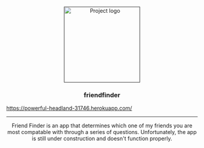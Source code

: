 <p align="center">
  <a href="" rel="noopener">
 <img width=200px height=200px src="https://i.imgur.com/6wj0hh6.jpg" alt="Project logo"></a>
</p>

<h3 align="center">friendfinder</h3>

https://powerful-headland-31746.herokuapp.com/

---

<p align="center"> Friend Finder is an app that determines which one of my friends you are most compatable with through a series of questions.  Unfortunately, the app is still under construction and doesn't function properly.
    <br> 
</p>


